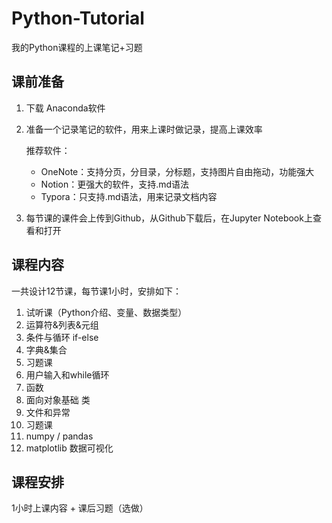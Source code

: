 # Python-Tutorial
我的Python课程的上课笔记+习题



## 课前准备

1. 下载 Anaconda软件

2. 准备一个记录笔记的软件，用来上课时做记录，提高上课效率

   推荐软件：

   - OneNote：支持分页，分目录，分标题，支持图片自由拖动，功能强大
   - Notion：更强大的软件，支持.md语法
   - Typora：只支持.md语法，用来记录文档内容

3. 每节课的课件会上传到Github，从Github下载后，在Jupyter Notebook上查看和打开



## 课程内容

一共设计12节课，每节课1小时，安排如下：

1. 试听课（Python介绍、变量、数据类型）
2. 运算符&列表&元组
3. 条件与循环 if-else
4. 字典&集合
5. 习题课
6. 用户输入和while循环
7. 函数
8. 面向对象基础 类
9. 文件和异常
10. 习题课
11. numpy / pandas
12. matplotlib 数据可视化

## 课程安排

1小时上课内容 + 课后习题（选做）
